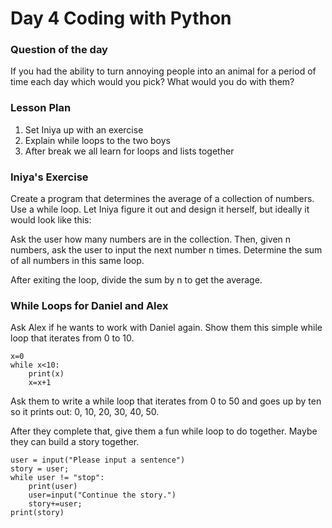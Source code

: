 # Day 4 Coding with Python

### Question of the day
If you had the ability to turn annoying people into an animal for a period of time each day which would you pick? What would you do with them?

### Lesson Plan
 1. Set Iniya up with an exercise
 2. Explain while loops to the two boys
 3. After break we all learn for loops and lists together

### Iniya's Exercise
Create a program that determines the average of a collection of numbers. Use a while loop. Let Iniya figure it out and design it herself, but ideally it would look like this:

Ask the user how many numbers are in the collection. Then, given n numbers, ask the user to input the next number n times. Determine the sum of all numbers in this same loop.

After exiting the loop, divide the sum by n to get the average.

### While Loops for Daniel and Alex
Ask Alex if he wants to work with Daniel again. Show them this simple while loop that iterates from 0 to 10.

    x=0
    while x<10:
	    print(x)
	    x=x+1
Ask them to write a while loop that iterates from 0 to 50 and goes up by ten so it prints out: 0, 10, 20, 30, 40, 50.

After they complete that, give them a fun while loop to do together. Maybe they can build a story together.

    user = input("Please input a sentence")
    story = user;
    while user != "stop":
	    print(user)
	    user=input("Continue the story.")
	    story+=user;
	print(story)
